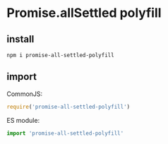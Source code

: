 # Promise.allSettled polyfill

## install
```
npm i promise-all-settled-polyfill
```

## import
CommonJS:
```js
require('promise-all-settled-polyfill')
```

ES module:
```js
import 'promise-all-settled-polyfill'
```
